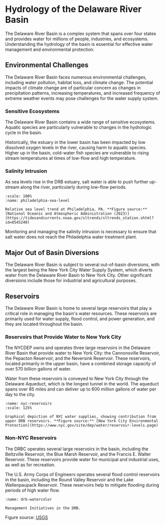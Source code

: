 # Hydrology of the Delaware River Basin

The Delaware River Basin is a complex system that spans over four states and provides water for millions of people, industries, and ecosystems. Understanding the hydrology of the basin is essential for effective water management and environmental protection.


## Environmental Challenges
The Delaware River Basin faces numerous environmental challenges, including water pollution, habitat loss, and climate change. The potential impacts of climate change are of particular concern as changes in precipitation patterns, increasing temperatures, and increased frequency of extreme weather events may pose challenges for the water supply system.

### Sensitive Ecosystems
The Delaware River Basin contains a wide range of sensitive ecosystems. Aquatic species are particularly vulnerable to changes in the hydrologic cycle in the basin. 

Historically, the estuary in the lower basin has been impacted by low dissolved oxygen levels in the river, causing harm to aquatic species. Higher up in the basin, cold-water fish species are vulnerable to rising stream temperatures at times of low-flow and high temperature. 

### Salinity Intrusion

As sea levels rise in the DRB estuary, salt water is able to push further up-stream along the river, particularly during low-flow periods. 

```{figure} ../../images/phili_sea_level.png
:scale: 100%
:name: philadelphia-sea-level

Relative sea level trend at Philadelphia, PA. **Figure source:** [National Oceanic and Atmospheric Administration (2023)](https://tidesandcurrents.noaa.gov/sltrends/sltrends_station.shtml?id=8545240)
```

Monitoring and managing the salinity intrusion is necessary to ensure that salt water does not reach the Philadelphia water treatment plant. 

## Major Out of Basin Diversions
The Delaware River Basin is subject to several out-of-basin diversions, with the largest being the New York City Water Supply System, which diverts water from the Delaware River Basin to New York City. Other significant diversions include those for industrial and agricultural purposes.

## Reservoirs
The Delaware River Basin is home to several large reservoirs that play a critical role in managing the basin's water resources. These reservoirs are primarily used for water supply, flood control, and power generation, and they are located throughout the basin.

### Reservoirs that Provide Water to New York City
The NYCDEP owns and operates three large reservoirs in the Delaware River Basin that provide water to New York City: the Cannonsville Reservoir, the Pepacton Reservoir, and the Neversink Reservoir. These reservoirs, located primarily in the upper basin, have a combined storage capacity of over 570 billion gallons of water.

Water from these reservoirs is conveyed to New York City through the Delaware Aqueduct, which is the longest tunnel in the world. The aqueduct spans over 85 miles and can deliver up to 600 million gallons of water per day to the city.

```{figure} ../../images/nyc_reservoirs.png
:name: nyc-reservoirs
:scale: 125%

Graphical depiction of NYC water supplies, showing contribution from upper DRB reservoirs. **Figure source:** [New York City Environmental Protection](https://www.nyc.gov/site/dep/water/reservoir-levels.page)

```

### Non-NYC Reservoirs
The DRBC operates several large reservoirs in the basin, including the Beltzville Reservoir, the Blue Marsh Reservoir, and the Francis E. Walter Reservoir. These reservoirs provide water for municipal and industrial uses, as well as for recreation.

The U.S. Army Corps of Engineers operates several flood control reservoirs in the basin, including the Round Valley Reservoir and the Lake Wallenpaupack Reservoir. These reservoirs help to mitigate flooding during periods of high water flow.




```{figure} ../../images/drb_watercolor_viz.png
:name: drb-watercolor

Management Initiatives in the DRB.
```
Figure source: [USGS](https://labs.waterdata.usgs.gov/visualizations/delaware-basin-story/index.html#/)

